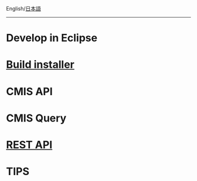 English/[日本語](https://github.com/aegif/NemakiWare/wiki/%E9%96%8B%E7%99%BA)
***
# Develop in Eclipse
# [Build installer](https://github.com/aegif/NemakiWare/wiki/Development:-Build-installer)
# CMIS API
# CMIS Query
# [REST API](https://github.com/aegif/NemakiWare/wiki/Development:-REST-API)
# TIPS